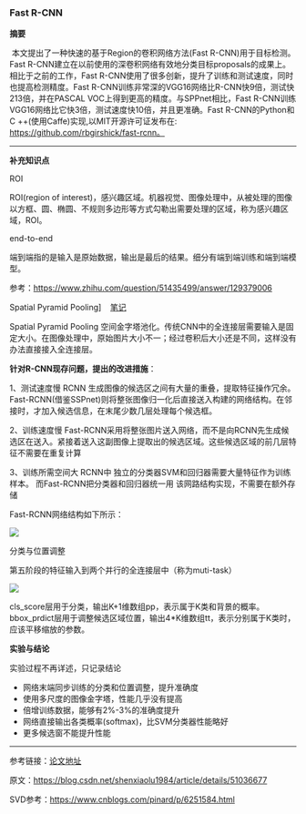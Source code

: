 ### Fast R-CNN

**摘要**

​ 本文提出了一种快速的基于Region的卷积网络方法(Fast R-CNN)用于目标检测。Fast R-CNN建立在以前使用的深卷积网络有效地分类目标proposals的成果上。相比于之前的工作，Fast R-CNN使用了很多创新，提升了训练和测试速度，同时也提高检测精度。Fast R-CNN训练非常深的VGG16网络比R-CNN快9倍，测试快213倍，并在PASCAL VOC上得到更高的精度。与SPPnet相比，Fast R-CNN训练VGG16网络比它快3倍，测试速度快10倍，并且更准确。Fast R-CNN的Python和C ++(使用Caffe)实现,以MIT开源许可证发布在: https://github.com/rbgirshick/fast-rcnn。


***

**补充知识点**

ROI

ROI(region of interest)，感兴趣区域。机器视觉、图像处理中，从被处理的图像以方框、圆、椭圆、不规则多边形等方式勾勒出需要处理的区域，称为感兴趣区域，ROI。

end-to-end

端到端指的是输入是原始数据，输出是最后的结果。细分有端到端训练和端到端模型。

参考：https://www.zhihu.com/question/51435499/answer/129379006

Spatial Pyramid Pooling]&nbsp;&nbsp;&nbsp;&nbsp;[笔记](SSPNet.md)

Spatial Pyramid Pooling 空间金字塔池化。传统CNN中的全连接层需要输入是固定大小。在图像处理中，原始图片大小不一；经过卷积后大小还是不同，这样没有办法直接接入全连接层。


**针对R-CNN现存问题，提出的改进措施**：

1、测试速度慢
RCNN 生成图像的候选区之间有大量的重叠，提取特征操作冗余。Fast-RCNN(借鉴SSPnet)则将整张图像归一化后直接送入构建的网络结构。在邻接时，才加入候选信息，在末尾少数几层处理每个候选框。

2、训练速度慢
Fast-RCNN采用将整张图片送入网络，而不是向RCNN先生成候选区在送入。紧接着送入这副图像上提取出的候选区域。这些候选区域的前几层特征不需要在重复计算

3、训练所需空间大
RCNN中 独立的分类器SVM和回归器需要大量特征作为训练样本。
而Fast-RCNN把分类器和回归器统一用 该网路结构实现，不需要在额外存储


Fast-RCNN网络结构如下所示：

![](img/Fast-RCNN.png)

分类与位置调整

第五阶段的特征输入到两个并行的全连接层中（称为muti-task）

![](img/FastRCNN2.png)

cls_score层用于分类，输出K+1维数组pp，表示属于K类和背景的概率。 <br>
bbox_prdict层用于调整候选区域位置，输出4*K维数组tt，表示分别属于K类时，应该平移缩放的参数。

**实验与结论**

实验过程不再详述，只记录结论
- 网络末端同步训练的分类和位置调整，提升准确度
- 使用多尺度的图像金字塔，性能几乎没有提高
- 倍增训练数据，能够有2%-3%的准确度提升
- 网络直接输出各类概率(softmax)，比SVM分类器性能略好
- 更多候选窗不能提升性能



***
参考链接：[论文地址](https://arxiv.org/pdf/1504.08083.pdf)     

原文：https://blog.csdn.net/shenxiaolu1984/article/details/51036677

SVD参考：https://www.cnblogs.com/pinard/p/6251584.html
